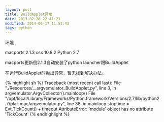 ```yaml
---
layout: post
title: BuildApplet异常
date: 2013-02-28 22:41:21
modified: 2014-06-17 11:53:43
tags: python
---
```


环境

macports 2.1.3
osx 10.8.2
Python 2.7

macports更新倒2.1.3自动安装了python launcher跟BuildApplet

在运行BuildApplet时抛出异常，暂无找到解决办法。

{% highlight sh %}
Traceback (most recent call last):
File "./Resources/__argvemulator_BuildApplet.py", line 3, in <module>
argvemulator.ArgvCollector().mainloop()
File "/opt/local/Library/Frameworks/Python.framework/Versions/2.7/lib/python2.7/plat-mac/argvemulator.py", line 38, in mainloop
stoptime = Evt.TickCount() + timeout
AttributeError: 'module' object has no attribute 'TickCount'
{% endhighlight %}
